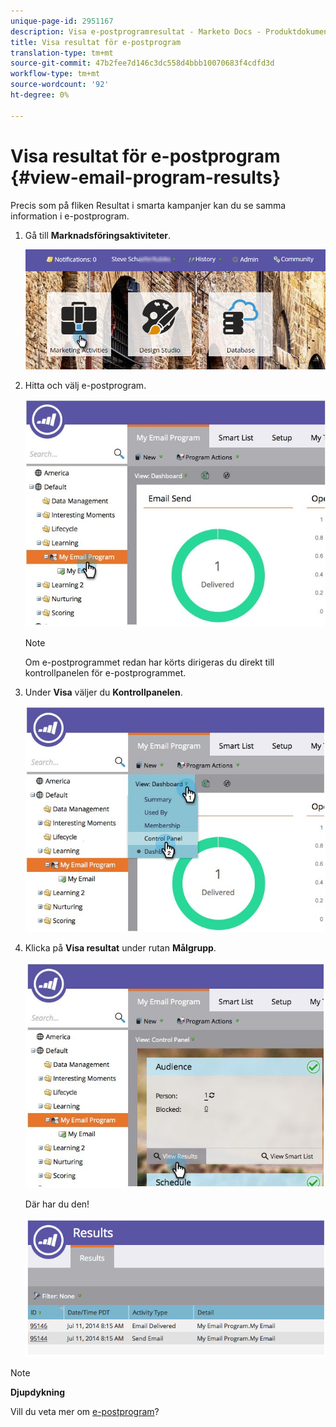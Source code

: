```yaml
---
unique-page-id: 2951167
description: Visa e-postprogramresultat - Marketo Docs - Produktdokumentation
title: Visa resultat för e-postprogram
translation-type: tm+mt
source-git-commit: 47b2fee7d146c3dc558d4bbb10070683f4cdfd3d
workflow-type: tm+mt
source-wordcount: '92'
ht-degree: 0%

---
```



# Visa resultat för e-postprogram {#view-email-program-results}

Precis som på fliken Resultat i smarta kampanjer kan du se samma information i e-postprogram.

1. Gå till **Marknadsföringsaktiviteter**.

   ![](assets/login-marketing-activities-2.png)

1. Hitta och välj e-postprogram.

   ![](assets/selectemailprogram3.jpg)

   >[!NOTE]
   >
   >Om e-postprogrammet redan har körts dirigeras du direkt till kontrollpanelen för e-postprogrammet.

1. Under **Visa** väljer du **Kontrollpanelen**.

   ![](assets/controlpanelview.jpg)

1. Klicka på **Visa resultat** under rutan **Målgrupp**.

   ![](assets/audiencetile.jpg)

   Där har du den!

   ![](assets/image2014-9-22-11-3a15-3a49.png)

>[!NOTE]
>
>**Djupdykning**
>
>Vill du veta mer om [e-postprogram](http://docs.marketo.com/display/docs/email+program+actions)?

